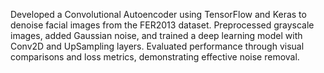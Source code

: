 Developed a Convolutional Autoencoder using TensorFlow and Keras to denoise facial images from the FER2013 dataset. Preprocessed grayscale images, added Gaussian noise, and trained a deep learning model with Conv2D and UpSampling layers. Evaluated performance through visual comparisons and loss metrics, demonstrating effective noise removal.
